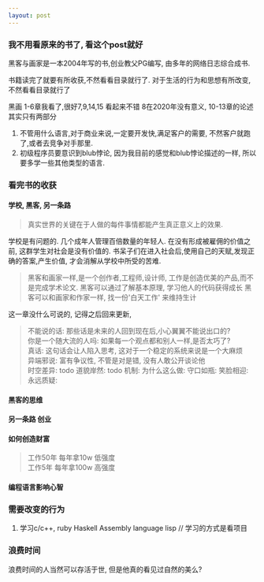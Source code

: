 ```yaml
---
layout: post
---
```

### 我不用看原来的书了, 看这个post就好

黑客与画家是一本2004年写的书,创业教父PG编写, 
由多年的网络日志综合成书.

书籍读完了就要有所收获,不然看看目录就行了.
对于生活的行为和思想有所改变, 不然看看目录就行了

黑画 1-6章我看了,很好7,9,14,15 看起来不错
8在2020年没有意义,
10-13章的论述其实只有两部分
1. 不管用什么语言,对于商业来说,一定要开发快,满足客户的需要,
不然客户就跑了,或者去竞争对手那里.
2. 初级程序员要意识到blub悖论,
因为我目前的感觉和blub悖论描述的一样,
所以要多学一些其他类型的语言.


### 看完书的收获
#### 学校, 黑客, 另一条路
> 真实世界的关键在于人做的每件事情都能产生真正意义上的效果.

学校是有问题的. 几个成年人管理百倍数量的年轻人.
在没有形成被雇佣的价值之前, 这群学生对社会是没有价值的.
书呆子们在进入社会后,使用自己的天赋,发现正确的答案,产生价值,
才会消解从学校中所受的苦难.

> 黑客和画家一样,是一个创作者,工程师,设计师,
> 工作是创造优美的产品,而不是完成学术论文.
> 黑客可以通过了解基本原理, 学习他人的代码获得成长
> 黑客可以和画家和作家一样, 找一份'白天工作' 来维持生计

这一章没什么可说的, 记得之后回来更新,

> 不能说的话: 那些话是未来的人回到现在后,小心翼翼不能说出口的?  
> 你是一个随大流的人吗: 如果每一个观点都和别人一样,是否太巧了?  
> 真话: 这句话会让人陷入思考,
>这对于一个稳定的系统来说是一个大麻烦  
> 异端邪说: 富有争议性, 不管是对是错, 没有人敢公开谈论他  
> 时空差异: todo
> 道貌岸然: todo
> 机制: 
> 为什么这么做: 
> 守口如瓶: 
> 笑脸相迎: 
> 永远质疑: 

#### 黑客的思维

#### 另一条路 创业




#### 如何创造财富
> 工作50年 每年拿10w  低强度   
> 工作5年 每年拿100w  高强度  

#### 编程语言影响心智

### 需要改变的行为
1. 学习c/c++, ruby 	Haskell Assembly language lisp
// 学习的方式是看项目


### 浪费时间
浪费时间的人当然可以存活于世,
但是他真的看见过自然的美么?